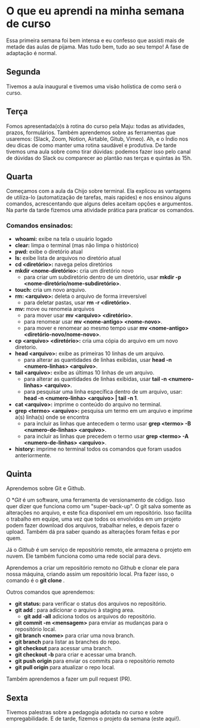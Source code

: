 # O que eu aprendi na minha semana de curso

Essa primeira semana foi bem intensa e eu confesso que assisti mais de metade das aulas de pijama. Mas tudo bem, tudo ao seu tempo! A fase de adaptação é normal.

## Segunda
Tivemos a aula inaugural e tivemos uma visão holística de como será o curso.


## Terça
Fomos apresentada(o)s à rotina do curso pela Maju: todas as atividades, prazos, formulários. Também aprendemos sobre as ferramentas que usaremos: (Slack, Zoom, Notion, Airtable, Gitub, Vimeo). Ah, e o Índio nos deu dicas de como manter uma rotina saudável e produtiva. De tarde tivemos uma aula sobre como tirar dúvidas: podemos fazer isso pelo canal de dúvidas do Slack ou comparecer ao plantão nas terças e quintas às 15h.

## Quarta
Começamos com a aula da Chijo sobre terminal. Ela explicou as vantagens de utiliza-lo (automatização de tarefas, mais rapides) e nos ensinou alguns comandos, acrescentando que alguns deles aceitam opções e argumentos. Na parte da tarde fizemos uma atividade prática para praticar os comandos.

### Comandos ensinados:
* **whoami:** exibe na tela o usuário logado
* **clear:** limpa o terminal (mas não limpa o histórico)
* **pwd:** exibe o diretório atual
* **ls:** exibe lista de arquivos no diretório atual
* **cd \<diretório\>:** navega pelos diretórios
* **mkdir \<nome-diretório\>:** cria um diretório novo
    * para criar um subdiretório dentro de um diretório, usar **mkdir -p \<nome-diretório/nome-subdiretório\>**.
* **touch:** cria um novo arquivo.
* **rm: \<arquivo\>:** deleta o arquivo de forma irreversível
    * para deletar pastas, usar **rm -r \<diretório\>**.
* **mv:** move ou renomeia arquivos
    * para mover usar **mv \<arquivo\> \<diretório\>**.
    * para renomear usar **mv \<nome-antigo\> \<nome-novo\>**.
    * para mover e renomear ao mesmo tempo usar **mv \<nome-antigo\> \<diretório-novo\/nome-novo\>**.
* **cp \<arquivo\> \<diretório\>:** cria uma cópia do arquivo em um novo diretorio.
* **head \<arquivo\>:** exibe as primeiras 10 linhas de um arquivo.
    * para alterar as quantidades de linhas exibidas, usar **head -n \<numero-linhas\> \<arquivo\>**.
* **tail \<arquivo\>:** exibe as últimas 10 linhas de um arquivo.
    * para alterar as quantidades de linhas exibidas, usar **tail -n \<numero-linhas\> \<arquivo\>**.
    * para pesquisar uma linha específica dentro de um arquivo, usar: **head -n \<numero-linha\> \<arquivo\> \| tail -n 1**.
* **cat \<arquivo\>:** imprime o conteúdo do arquivo no terminal.
* **grep \<termo\> \<arquivo\>:** pesquisa um termo em um arquivo e imprime a(s) linha(s) onde se encontra
    * para incluir as linhas que antecedem o termo usar **grep \<termo\> -B \<numero-de-linhas> \<arquivo>**.
    * para incluir as linhas que precedem o termo usar **grep \<termo\> -A \<numero-de-linhas> \<arquivo>**.
* **history:** imprime no terminal todos os comandos que foram usados anteriormente.

## Quinta

Aprendemos sobre Git e Github.

O **Git* é um software, uma ferramenta de versionamento de código. Isso quer dizer que funciona como um "super-back-up". O git salva somente as alterações no arquivo, e este fica disponível em um repositório. Isso facilita o trabalho em equipe, uma vez que todos os envolvidos em um projeto podem fazer download dos arquivos, trabalhar neles, e depois fazer o upload. Também dá pra saber quando as alterações foram feitas e por quem.

Já o *Github* é um serviço de repositório remoto, ele armazena o projeto em nuvem. Ele também funciona como uma rede social para devs.

Aprendemos a criar um repositório remoto no Github e clonar ele para nossa máquina, criando assim um repositório local. Pra fazer isso, o comando é o **git clone <link-repo>**.

Outros comandos que aprendemos:
* **git status:** para verificar o status dos arquivos no repositório.
* **git add <arquivo>**: para adicionar o arquivo à staging area.
    * **git add -all** adiciona todos os arquivos do repositório.
* **git commit -m \<mensagem\>** para enviar as mudanças para o repositório local.
* **git branch \<nome\>** para criar uma nova branch.
* **git branch** para listar as branches do repo.
* **git checkout <branch>** para acessar uma branch.
* **git checkout -b <branch>** para criar e acessar uma branch.
* **git push origin <branch>** para enviar os commits para o repositório remoto
* **git pull origin <branch>** para atualizar o repo local.

Também aprendemos a fazer um pull request (PR).

## Sexta

Tivemos palestras sobre a pedagogia adotada no curso e sobre empregabilidade. E de tarde, fizemos o projeto da semana (este aqui!).